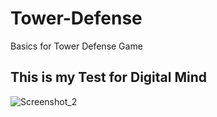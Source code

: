 # Tower-Defense
Basics for Tower Defense Game
## This is my Test for Digital Mind
![Screenshot_2](https://user-images.githubusercontent.com/58888833/150528457-f4086ab9-20ab-4ad7-bf19-764cd58484ac.png)
